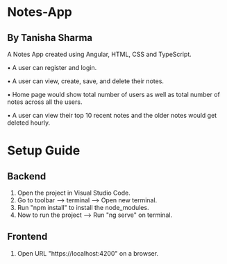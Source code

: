 # Notes-App
## By Tanisha Sharma
A Notes App created using Angular, HTML, CSS and TypeScript.

• A user can register and login.

• A user can view, create, save, and delete their notes.

• Home page would show total number of users as well as total number of notes across all the users.

• A user can view their top 10 recent notes and the older notes would get deleted hourly.

# Setup Guide 
  
## Backend 
1. Open the project in Visual Studio Code.
2. Go to toolbar --> terminal --> Open new terminal.
3. Run "npm install" to install the node_modules.
4. Now to run the project --> Run "ng serve" on terminal.
  
## Frontend
1. Open URL "https://localhost:4200" on a browser.
